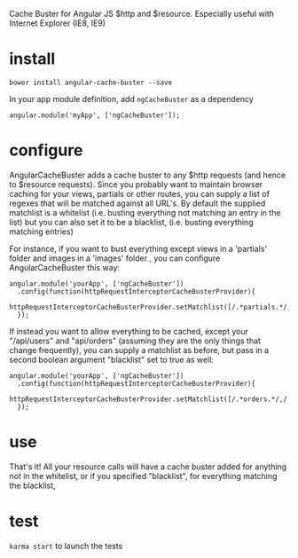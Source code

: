 Cache Buster for Angular JS $http and $resource.
Especially useful with Internet Explorer (IE8, IE9)

# install

    bower install angular-cache-buster --save

In your app module definition, add `ngCacheBuster` as a dependency

    angular.module('myApp', ['ngCacheBuster']);

# configure

AngularCacheBuster adds a cache buster to any $http requests (and hence to $resource requests).
Since you probably want to maintain browser caching for your views, partials or other routes, you can supply a list of regexes that will be matched against all URL's. By default the supplied matchlist is a whitelist (i.e. busting everything not matching an entry in the list) but you can also set it to be a blacklist, (i.e. busting everything matching entries)

For instance, if you want to bust everything except views in a 'partials' folder and images in a 'images' folder , you can configure AngularCacheBuster this way:

    angular.module('yourApp', ['ngCacheBuster'])
      .config(function(httpRequestInterceptorCacheBusterProvider){
        httpRequestInterceptorCacheBusterProvider.setMatchlist([/.*partials.*/,/.*images.*/]);
      });

If instead you want to allow everything to be cached, except your "/api/users" and "api/orders" (assuming they are the only things that change frequently), you can supply a matchlist as before, but pass in a second boolean argument "blacklist" set to true as well:


    angular.module('yourApp', ['ngCacheBuster'])
      .config(function(httpRequestInterceptorCacheBusterProvider){
        httpRequestInterceptorCacheBusterProvider.setMatchlist([/.*orders.*/,/.*users.*/],true);
      });

# use

That's it! All your resource calls will have a cache buster added for anything not in the whitelist, or if you specified "blacklist", for everything matching the blacklist,

# test
`karma start` to launch the tests
